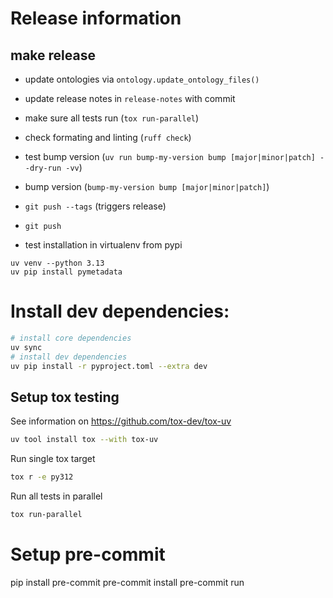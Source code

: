 # Release information

## make release
* update ontologies via `ontology.update_ontology_files()`
* update release notes in `release-notes` with commit
* make sure all tests run (`tox run-parallel`)
* check formating and linting (`ruff check`)
* test bump version (`uv run bump-my-version bump [major|minor|patch] --dry-run -vv`)
* bump version (`bump-my-version bump [major|minor|patch]`)
* `git push --tags` (triggers release)
* `git push`

* test installation in virtualenv from pypi
```
uv venv --python 3.13
uv pip install pymetadata
```

# Install dev dependencies:
```bash
# install core dependencies
uv sync
# install dev dependencies
uv pip install -r pyproject.toml --extra dev
```

## Setup tox testing
See information on https://github.com/tox-dev/tox-uv
```bash
uv tool install tox --with tox-uv
```
Run single tox target
```bash
tox r -e py312
```
Run all tests in parallel
```bash
tox run-parallel
```

# Setup pre-commit
pip install pre-commit
pre-commit install
pre-commit run

